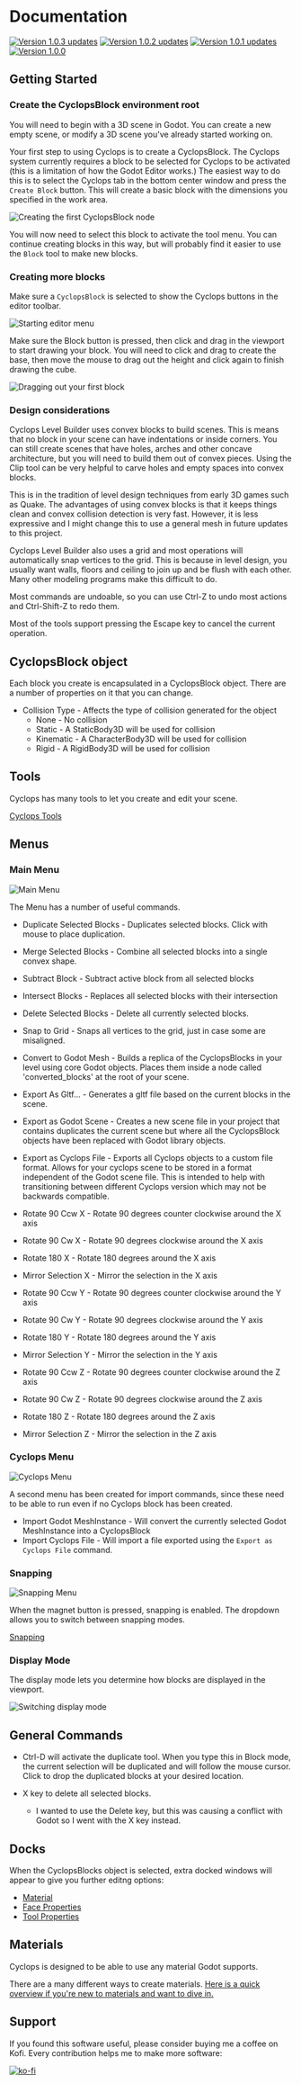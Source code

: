 # Documentation

[![Version 1.0.3 updates](https://img.youtube.com/vi/2foYulFeZG4/0.jpg)](https://www.youtube.com/watch?v=2foYulFeZG4)
[![Version 1.0.2 updates](https://img.youtube.com/vi/mbw_6dnOt_g/0.jpg)](https://www.youtube.com/watch?v=mbw_6dnOt_g)
[![Version 1.0.1 updates](https://img.youtube.com/vi/AoG6olKg2_8/0.jpg)](https://www.youtube.com/watch?v=AoG6olKg2_8)
[![Version 1.0.0](https://img.youtube.com/vi/UAqmm6WIWhA/0.jpg)](https://www.youtube.com/watch?v=UAqmm6WIWhA)


## Getting Started

### Create the CyclopsBlock environment root

You will need to begin with a 3D scene in Godot.  You can create a new empty scene, or modify a 3D scene you've already started working on.

Your first step to using Cyclops is to create a CyclopsBlock.  The Cyclops system currently requires a block to be selected for Cyclops to be activated (this is a limitation of how the Godot Editor works.)  The easiest way to do this is to select the Cyclops tab in the bottom center window and press the `Create Block` button.  This will create a basic block with the dimensions you specified in the work area.

![Creating the first CyclopsBlock node](create_starting_block.png)

You will now need to select this block to activate the tool menu.  You can continue creating blocks in this way, but will probably find it easier to use the `Block` tool to make new blocks.

### Creating more blocks

Make sure a `CyclopsBlock` is selected to show the Cyclops buttons in the editor toolbar.

![Starting editor menu](starting_editor_menu.jpg)

Make sure the Block button is pressed, then click and drag in the viewport to start drawing your block.  You will need to click and drag to create the base, then move the mouse to drag out the height and click again to finish drawing the cube.

![Dragging out your first block](drag_create_cube.gif)

### Design considerations

Cyclops Level Builder uses convex blocks to build scenes.  This is means that no block in your scene can have indentations or inside corners.  You can still create scenes that have holes, arches and other concave architecture, but you will need to build them out of convex pieces.  Using the Clip tool can be very helpful to carve holes and empty spaces into convex blocks.

This is in the tradition of level design techniques from early 3D games such as Quake.  The advantages of using convex blocks is that it keeps things clean and convex collision detection is very fast.  However, it is less expressive and I might change this to use a general mesh in future updates to this project. 

Cyclops Level Builder also uses a grid and most operations will automatically snap vertices to the grid.  This is because in level design, you usually want walls, floors and ceiling to join up and be flush with each other.  Many other modeling programs make this difficult to do.

Most commands are undoable, so you can use Ctrl-Z to undo most actions and Ctrl-Shift-Z to redo them.

Most of the tools support pressing the Escape key to cancel the current operation.


## CyclopsBlock object

Each block you create is encapsulated in a CyclopsBlock object.  There are a number of properties on it that you can change.

* Collision Type - Affects the type of collision generated for the object
	* None - No collision
	* Static - A StaticBody3D will be used for collision
	* Kinematic - A CharacterBody3D will be used for collision
	* Rigid - A RigidBody3D will be used for collision


## Tools

Cyclops has many tools to let you create and edit your scene.

[Cyclops Tools](tools/index.md)


## Menus 

### Main Menu

![Main Menu](edit_menu.jpg)

The Menu has a number of useful commands.

* Duplicate Selected Blocks - Duplicates selected blocks.  Click with mouse to place duplication.
* Merge Selected Blocks - Combine all selected blocks into a single convex shape.
* Subtract Block - Subtract active block from all selected blocks
* Intersect Blocks - Replaces all selected blocks with their intersection
* Delete Selected Blocks - Delete all currently selected blocks.
* Snap to Grid - Snaps all vertices to the grid, just in case some are misaligned.

* Convert to Godot Mesh - Builds a replica of the CyclopsBlocks in your level using core Godot objects.  Places them inside a node called 'converted_blocks' at the root of your scene.
* Export As Gltf... - Generates a gltf file based on the current blocks in the scene.
* Export as Godot Scene - Creates a new scene file in your project that contains duplicates the current scene but where all the CyclopsBlock objects have been replaced with Godot library objects.
* Export as Cyclops File - Exports all Cyclops objects to a custom file format.  Allows for your cyclops scene to be stored in a format independent of the Godot scene file.  This is intended to help with transitioning between different Cyclops version which may not be backwards compatible.

* Rotate 90 Ccw X - Rotate 90 degrees counter clockwise around the X axis
* Rotate 90 Cw X - Rotate 90 degrees clockwise around the X axis
* Rotate 180 X - Rotate 180 degrees around the X axis
* Mirror Selection X - Mirror the selection in the X axis

* Rotate 90 Ccw Y - Rotate 90 degrees counter clockwise around the Y axis
* Rotate 90 Cw Y - Rotate 90 degrees clockwise around the Y axis
* Rotate 180 Y - Rotate 180 degrees around the Y axis
* Mirror Selection Y - Mirror the selection in the Y axis

* Rotate 90 Ccw Z - Rotate 90 degrees counter clockwise around the Z axis
* Rotate 90 Cw Z - Rotate 90 degrees clockwise around the Z axis
* Rotate 180 Z - Rotate 180 degrees around the Z axis
* Mirror Selection Z - Mirror the selection in the Z axis


### Cyclops Menu

![Cyclops Menu](menu_cyclops.png)

A second menu has been created for import commands, since these need to be able to run even if no Cyclops block has been created.

* Import Godot MeshInstance - Will convert the currently selected Godot MeshInstance into a CyclopsBlock
* Import Cyclops File - Will import a file exported using the `Export as Cyclops File` command.


### Snapping

![Snapping Menu](snapping_menu.png)

When the magnet button is pressed, snapping is enabled.  The dropdown allows you to switch between snapping modes.

[Snapping](snapping.md)

### Display Mode

The display mode lets you determine how blocks are displayed in the viewport.

![Switching display mode](switching_display_mode.gif)


## General Commands

* Ctrl-D will activate the duplicate tool.  When you type this in Block mode, the current selection will be duplicated and will follow the mouse cursor.  Click to drop the duplicated blocks at your desired location.

* X key to delete all selected blocks.
	* I wanted to use the Delete key, but this was causing a conflict with Godot so I went with the X key instead.


## Docks

When the CyclopsBlocks object is selected, extra docked windows will appear to give you further editng options:

* [Material](dock_material.md)
* [Face Properties](dock_face_properties.md)
* [Tool Properties](dock_tool_properties.md)

## Materials

Cyclops is designed to be able to use any material Godot supports.

There are a many different ways to create materials.  [Here is a quick overview if you're new to materials and want to dive in.](materials/material_quick_start.md)


## Support

If you found this software useful, please consider buying me a coffee on Kofi.  Every contribution helps me to make more software:

[![ko-fi](https://ko-fi.com/img/githubbutton_sm.svg)](https://ko-fi.com/Y8Y43J6OB)

